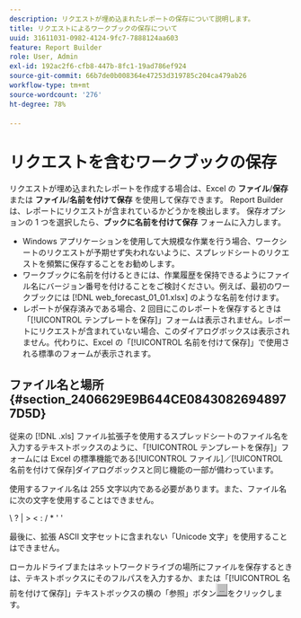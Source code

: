 ```yaml
---
description: リクエストが埋め込まれたレポートの保存について説明します。
title: リクエストによるワークブックの保存について
uuid: 31611031-0982-4124-9fc7-7888124aa603
feature: Report Builder
role: User, Admin
exl-id: 192ac2f6-cfb8-447b-8fc1-19ad786ef924
source-git-commit: 66b7de0b008364e47253d319785c204ca479ab26
workflow-type: tm+mt
source-wordcount: '276'
ht-degree: 78%

---
```


# リクエストを含むワークブックの保存

リクエストが埋め込まれたレポートを作成する場合は、Excel の **ファイル**/**保存** または **ファイル**/**名前を付けて保存** を使用して保存できます。 Report Builderは、レポートにリクエストが含まれているかどうかを検出します。 保存オプションの 1 つを選択したら、**ブックに名前を付けて保存** フォームに入力します。

* Windows アプリケーションを使用して大規模な作業を行う場合、ワークシートのリクエストが予期せず失われないように、スプレッドシートのリクエストを頻繁に保存することをお勧めします。
* ワークブックに名前を付けるときには、作業履歴を保持できるようにファイル名にバージョン番号を付けることをご検討ください。例えば、最初のワークブックには [!DNL web_forecast_01_01.xlsx] のような名前を付けます。
* レポートが保存済みである場合、2 回目にこのレポートを保存するときは「[!UICONTROL テンプレートを保存]」フォームは表示されません。レポートにリクエストが含まれていない場合、このダイアログボックスは表示されません。代わりに、Excel の「[!UICONTROL 名前を付けて保存]」で使用される標準のフォームが表示されます。

## ファイル名と場所 {#section_2406629E9B644CE08430826948977D5D}

従来の [!DNL .xls] ファイル拡張子を使用するスプレッドシートのファイル名を入力するテキストボックスのように、「[!UICONTROL テンプレートを保存]」フォームには Excel の標準機能である[!UICONTROL ファイル]／[!UICONTROL 名前を付けて保存]ダイアログボックスと同じ機能の一部が備わっています。

使用するファイル名は 255 文字以内である必要があります。また、ファイル名に次の文字を使用することはできません。

\ ? | > &lt; : / &#42; &#39; &#39;

最後に、拡張 ASCII 文字セットに含まれない「Unicode 文字」を使用することはできません。

ローカルドライブまたはネットワークドライブの場所にファイルを保存するときは、テキストボックスにそのフルパスを入力するか、または「[!UICONTROL 名前を付けて保存]」テキストボックスの横の「参照」ボタン![browse_button.gif](assets/browse_button.gif)をクリックします。
